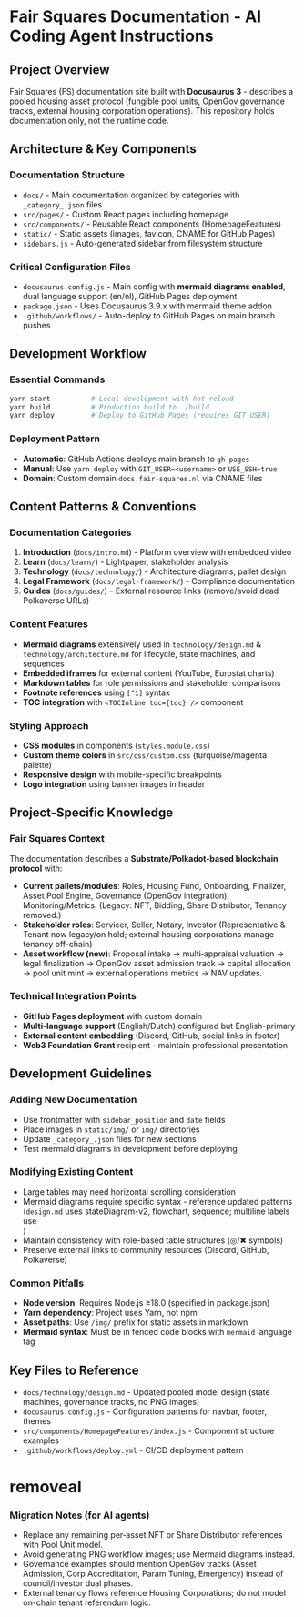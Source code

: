 # Fair Squares Documentation - AI Coding Agent Instructions

## Project Overview
Fair Squares (FS) documentation site built with **Docusaurus 3** - describes a pooled housing asset protocol (fungible pool units, OpenGov governance tracks, external housing corporation operations). This repository holds documentation only, not the runtime code.

## Architecture & Key Components

### Documentation Structure
- `docs/` - Main documentation organized by categories with `_category_.json` files
- `src/pages/` - Custom React pages including homepage 
- `src/components/` - Reusable React components (HomepageFeatures)
- `static/` - Static assets (images, favicon, CNAME for GitHub Pages)
- `sidebars.js` - Auto-generated sidebar from filesystem structure

### Critical Configuration Files
- `docusaurus.config.js` - Main config with **mermaid diagrams enabled**, dual language support (en/nl), GitHub Pages deployment
- `package.json` - Uses Docusaurus 3.9.x with mermaid theme addon
- `.github/workflows/` - Auto-deploy to GitHub Pages on main branch pushes

## Development Workflow

### Essential Commands
```bash
yarn start          # Local development with hot reload
yarn build          # Production build to ./build
yarn deploy         # Deploy to GitHub Pages (requires GIT_USER)
```

### Deployment Pattern
- **Automatic**: GitHub Actions deploys main branch to `gh-pages` 
- **Manual**: Use `yarn deploy` with `GIT_USER=<username>` or `USE_SSH=true`
- **Domain**: Custom domain `docs.fair-squares.nl` via CNAME files

## Content Patterns & Conventions

### Documentation Categories
1. **Introduction** (`docs/intro.md`) - Platform overview with embedded video
2. **Learn** (`docs/learn/`) - Lightpaper, stakeholder analysis
3. **Technology** (`docs/technology/`) - Architecture diagrams, pallet design
4. **Legal Framework** (`docs/legal-framework/`) - Compliance documentation
5. **Guides** (`docs/guides/`) - External resource links (remove/avoid dead Polkaverse URLs)

### Content Features
- **Mermaid diagrams** extensively used in `technology/design.md` & `technology/architecture.md` for lifecycle, state machines, and sequences
- **Embedded iframes** for external content (YouTube, Eurostat charts)
- **Markdown tables** for role permissions and stakeholder comparisons
- **Footnote references** using `[^1]` syntax
- **TOC integration** with `<TOCInline toc={toc} />` component

### Styling Approach
- **CSS modules** in components (`styles.module.css`)
- **Custom theme colors** in `src/css/custom.css` (turquoise/magenta palette)
- **Responsive design** with mobile-specific breakpoints
- **Logo integration** using banner images in header

## Project-Specific Knowledge

### Fair Squares Context
The documentation describes a **Substrate/Polkadot-based blockchain protocol** with:
- **Current pallets/modules**: Roles, Housing Fund, Onboarding, Finalizer, Asset Pool Engine, Governance (OpenGov integration), Monitoring/Metrics. (Legacy: NFT, Bidding, Share Distributor, Tenancy removed.)
- **Stakeholder roles**: Servicer, Seller, Notary, Investor (Representative & Tenant now legacy/on hold; external housing corporations manage tenancy off-chain)
- **Asset workflow (new)**: Proposal intake → multi‑appraisal valuation → legal finalization → OpenGov asset admission track → capital allocation → pool unit mint → external operations metrics → NAV updates.

### Technical Integration Points
- **GitHub Pages deployment** with custom domain
- **Multi-language support** (English/Dutch) configured but English-primary
- **External content embedding** (Discord, GitHub, social links in footer)
- **Web3 Foundation Grant** recipient - maintain professional presentation

## Development Guidelines

### Adding New Documentation
- Use frontmatter with `sidebar_position` and `date` fields
- Place images in `static/img/` or `img/` directories
- Update `_category_.json` files for new sections
- Test mermaid diagrams in development before deploying

### Modifying Existing Content
- Large tables may need horizontal scrolling consideration
- Mermaid diagrams require specific syntax - reference updated patterns (`design.md` uses stateDiagram-v2, flowchart, sequence; multiline labels use <br/>)
- Maintain consistency with role-based table structures (◎/✖ symbols)
- Preserve external links to community resources (Discord, GitHub, Polkaverse)

### Common Pitfalls
- **Node version**: Requires Node.js ≥18.0 (specified in package.json)
- **Yarn dependency**: Project uses Yarn, not npm
- **Asset paths**: Use `/img/` prefix for static assets in markdown
- **Mermaid syntax**: Must be in fenced code blocks with `mermaid` language tag

## Key Files to Reference
- `docs/technology/design.md` - Updated pooled model design (state machines, governance tracks, no PNG images)
- `docusaurus.config.js` - Configuration patterns for navbar, footer, themes
- `src/components/HomepageFeatures/index.js` - Component structure examples
- `.github/workflows/deploy.yml` - CI/CD deployment pattern



# removeal

### Migration Notes (for AI agents)
- Replace any remaining per‑asset NFT or Share Distributor references with Pool Unit model.
- Avoid generating PNG workflow images; use Mermaid diagrams instead.
- Governance examples should mention OpenGov tracks (Asset Admission, Corp Accreditation, Param Tuning, Emergency) instead of council/investor dual phases.
- External tenancy flows reference Housing Corporations; do not model on-chain tenant referendum logic.